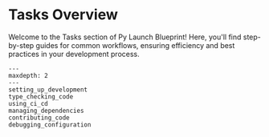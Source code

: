 # **Tasks Overview**

Welcome to the Tasks section of Py Launch Blueprint! Here, you'll find step-by-step guides for common workflows, ensuring efficiency and best practices in your development process.

```{toctree}
---
maxdepth: 2
---
setting_up_development
type_checking_code
using_ci_cd
managing_dependencies
contributing_code
debugging_configuration
```
